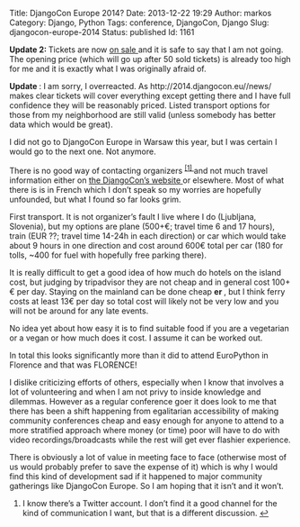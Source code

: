 Title: DjangoCon Europe 2014?
Date: 2013-12-22 19:29
Author: markos
Category: Django, Python
Tags: conference, DjangoCon, Django
Slug: djangocon-europe-2014
Status: published
Id: 1161

<div>
 <p>
  <strong>
   Update 2:
  </strong>
  Tickets are now
  <a href="http://www.weezevent.com/djangocon-europe">
   on sale
  </a>
  and it is safe to say that I am not going. The opening price (which will go up after 50 sold tickets) is already too high for me and it is exactly what I was originally afraid of.
 </p>
 <p>
  <strong>
   Update
  </strong>
  : I am sorry, I overreacted. As http://2014.djangocon.eu//news/ makes clear tickets will cover everything except getting there and I have full confidence they will be reasonably priced. Listed transport options for those from my neighborhood are still valid (unless somebody has better data which would be great).
 </p>
 <p>
  I did not go to DjangoCon Europe in Warsaw this year, but I was certain I would go to the next one. Not anymore.
 </p>
 <p>
  There is no good way of contacting organizers
  <sup>
   <a href="#djangocon2014-note-1" id="djangocon2014-1">
    [1]
   </a>
  </sup>
  and not much travel information either on
  <a href="http://2014.djangocon.eu/">
   the DjangoCon’s website
  </a>
  or elsewhere. Most of what there is is in French which I don’t speak so my worries are hopefully unfounded, but what I found so far looks grim.
 </p>
 <p>
  First transport. It is not organizer’s fault I live where I do (Ljubljana, Slovenia), but my options are plane (500+€; travel time 6 and 17 hours), train (EUR ??; travel time 14-24h in each direction) or car which would take about 9 hours in one direction and cost around 600€ total per car (180 for tolls, ~400 for fuel with hopefully free parking there).
 </p>
 <p>
  It is really difficult to get a good idea of how much do hotels on the island cost, but judging by tripadvisor they are not cheap and in general cost 100+€ per day. Staying on the mainland can be done cheap
  <strong>
   er
  </strong>
  , but I think ferry costs at least 13€ per day so total cost will likely not be very low and you will not be around for any late events.
 </p>
 <p>
  No idea yet about how easy it is to find suitable food if you are a vegetarian or a vegan or how much does it cost. I assume it can be worked out.
 </p>
 <p>
  In total this looks significantly more than it did to attend EuroPython in Florence and that was FLORENCE!
 </p>
 <p>
  I dislike criticizing efforts of others, especially when I know that involves a lot of volunteering and when I am not privy to inside knowledge and dilemmas. However as a regular conference goer it does look to me that there has been a shift happening from egalitarian accessibility of making community conferences cheap and easy enough for anyone to attend to a more stratified approach where money (or time) poor will have to do with video recordings/broadcasts while the rest will get ever flashier experience.
 </p>
 <p>
  There is obviously a lot of value in meeting face to face (otherwise most of us would probably prefer to save the expense of it) which is why I would find this kind of development sad if it happened to major community gatherings like DjangoCon Europe. So I am hoping that it isn’t and it won’t.
 </p>
 <ol>
  <li id="djangocon2014-note-1">
   I know there’s a Twitter account. I don’t find it a good channel for the kind of communication I want, but that is a different discussion.
   <a href="#djangocon2014-1">
    ↩
   </a>
  </li>
 </ol>
</div>
